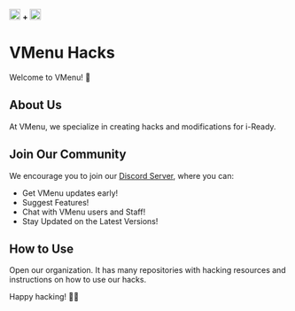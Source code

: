 <img src="https://github-production-user-asset-6210df.s3.amazonaws.com/70281701/270737766-f118f8a1-c096-48da-be87-53244ed4a17b.png
" width="20" height="20"> **+** <img src="https://github-production-user-asset-6210df.s3.amazonaws.com/70281701/270737766-f118f8a1-c096-48da-be87-53244ed4a17b.png" width="20" height="20">

# VMenu Hacks

Welcome to VMenu! 🚀

## About Us

At VMenu, we specialize in creating hacks and modifications for i-Ready. 

## Join Our Community

We encourage you to join our [Discord Server](https://discord.gg/MnKSFFhVyT), where you can:

- Get VMenu updates early!
- Suggest Features!
- Chat with VMenu users and Staff!
- Stay Updated on the Latest Versions!

## How to Use

Open our organization. It has many repositories with hacking resources and instructions on how to use our hacks.

Happy hacking! 🎉✨
